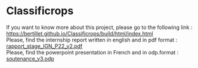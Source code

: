 # Classificrops
If you want to know more about this project, please go to the following link : https://bertillet.github.io/Classificrops/build/html/index.html <br />
Please, find the internship report written in english and in pdf format : [rapport_stage_IGN_P22_v2.pdf](https://github.com/BertilleT/Classificrops/files/9454098/rapport_stage_IGN_P22_v2.pdf) <br />
Please, find the powerpoint presentation in French and in odp.format : [soutenance_v3.odp](https://github.com/BertilleT/Classificrops/files/9454099/soutenance_v3.odp)
